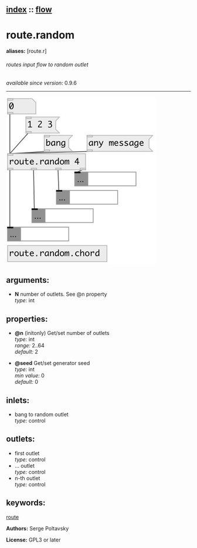 [index](index.html) :: [flow](category_flow.html)
---

# route.random
**aliases:** [route.r]


###### routes input flow to random outlet

*available since version:* 0.9.6

---




[![example](../examples/img/route.random.jpg)](../examples/pd/route.random.pd)



## arguments:

* **N**
number of outlets. See @n property<br>
_type:_ int<br>





## properties:

* **@n** (initonly)
Get/set number of outlets<br>
_type:_ int<br>
_range:_ 2..64<br>
_default:_ 2<br>

* **@seed** 
Get/set generator seed<br>
_type:_ int<br>
_min value:_ 0<br>
_default:_ 0<br>



## inlets:

* bang to random outlet<br>
_type:_ control



## outlets:

* first outlet<br>
_type:_ control
* ... outlet<br>
_type:_ control
* n-th outlet<br>
_type:_ control



## keywords:

[route](keywords/route.html)






**Authors:** Serge Poltavsky




**License:** GPL3 or later





